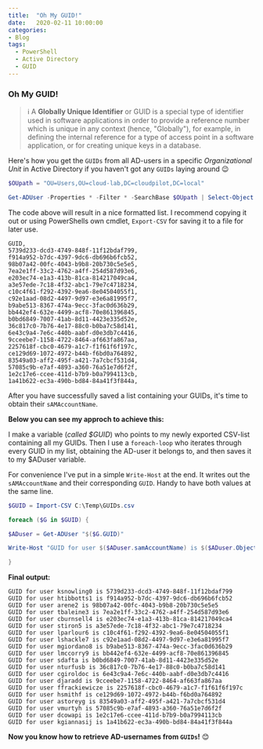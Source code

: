 ```yaml
---
title:  "Oh My GUID!"
date:   2020-02-11 10:00:00
categories: 
- Blog
tags:
  - PowerShell
  - Active Directory
  - GUID
---
```


### Oh My GUID!


>:information_source: A **Globally Unique Identifier** or GUID is a special type of identifier used in software applications in order to provide a reference number which is unique in any context (hence, "Globally"), for example, in defining the internal reference for a type of access point in a software application, or for creating unique keys in a database.


Here's how you get the ````GUIDs```` from all AD-users in a specific *Organizational Unit* in Active Directory if you haven't got any ````GUIDs```` laying around :wink:
 
````powershell
$OUpath = "OU=Users,OU=cloud-lab,DC=cloudpilot,DC=local"

Get-ADUser -Properties * -Filter * -SearchBase $OUpath | Select-Object -ExpandProperty ObjectGUID |  Export-Csv -Path C:\Temp\GUIDs.csv
````

The code above will result in a nice formatted list. I recommend copying it out or using PowerShells own cmdlet, ````Export-CSV```` for saving it to a file for later use.

````
GUID,
5739d233-dcd3-4749-848f-11f12bdaf799,
f914a952-b7dc-4397-9dc6-db696b6fcb52,
98b07a42-00fc-4043-b9b8-20b730c5e5e5,
7ea2e1ff-33c2-4762-a4ff-254d587d93e6,
e203ec74-e1a3-413b-81ca-814217049ca4,
a3e57ede-7c18-4f32-abc1-79e7c4718234,
c10c4f61-f292-4392-9ea6-8e04504055f1,
c92e1aad-08d2-4497-9d97-e3e6a81995f7,
b9abe513-8367-474a-9ecc-3fac0d636b29,
bb442ef4-632e-4499-acf8-70e861396845,
b0bd6849-7007-41ab-8d11-4423e335d52e,
36c817c0-7b76-4e17-88c0-b0ba7c58d141,
6e43c9a4-7e6c-440b-aabf-d0e3db7c4416,
9cceebe7-1158-4722-8464-af663fa867aa,
2257618f-cbc0-4679-a1c7-f1f61f6f197c,
ce129d69-1072-4972-b44b-f6bd0a764892,
83549a03-aff2-495f-a421-7a7cbcf531d4,
57085c9b-e7af-4893-a360-76a51e7d6f2f,
1e2c17e6-ccee-411d-b7b9-b0a7994113cb,
1a41b622-ec3a-490b-bd84-84a41f3f844a,
````

After you have successfully saved a list containing your GUIDs, it's time to obtain their ````sAMAccountName````.

**Below you can see my approch to achieve this:**
 
 I make a variable (*called $GUID*) who points to my newly exported CSV-list containing all my GUIDs.
 Then I use a ````foreach-loop```` who iterates through every GUID in my list, obtaining the AD-user it belongs to, and then saves it to my $ADuser variable. 

For convenience I've put in a simple ````Write-Host```` at the end. It writes out the ````sAMAccountName```` and their corresponding ````GUID````. Handy to have both values at the same line.

````powershell
$GUID = Import-CSV C:\Temp\GUIDs.csv

foreach ($G in $GUID) {

$ADuser = Get-ADUser "$($G.GUID)"

Write-Host "GUID for user $($ADuser.samAccountName) is $($ADuser.ObjectGUID)"

}
````

**Final output:** 
````
GUID for user ksnowling0 is 5739d233-dcd3-4749-848f-11f12bdaf799
GUID for user htibbotts1 is f914a952-b7dc-4397-9dc6-db696b6fcb52
GUID for user arene2 is 98b07a42-00fc-4043-b9b8-20b730c5e5e5
GUID for user tbaleine3 is 7ea2e1ff-33c2-4762-a4ff-254d587d93e6
GUID for user cburnsell4 is e203ec74-e1a3-413b-81ca-814217049ca4
GUID for user stiron5 is a3e57ede-7c18-4f32-abc1-79e7c4718234
GUID for user lparlour6 is c10c4f61-f292-4392-9ea6-8e04504055f1
GUID for user lshackle7 is c92e1aad-08d2-4497-9d97-e3e6a81995f7
GUID for user mgiordano8 is b9abe513-8367-474a-9ecc-3fac0d636b29
GUID for user lmccorry9 is bb442ef4-632e-4499-acf8-70e861396845
GUID for user sdafta is b0bd6849-7007-41ab-8d11-4423e335d52e
GUID for user nturfusb is 36c817c0-7b76-4e17-88c0-b0ba7c58d141
GUID for user cgiroldoc is 6e43c9a4-7e6c-440b-aabf-d0e3db7c4416
GUID for user djaradd is 9cceebe7-1158-4722-8464-af663fa867aa
GUID for user ffrackiewicze is 2257618f-cbc0-4679-a1c7-f1f61f6f197c
GUID for user hsmithf is ce129d69-1072-4972-b44b-f6bd0a764892
GUID for user astoreyg is 83549a03-aff2-495f-a421-7a7cbcf531d4
GUID for user vmurtyh is 57085c9b-e7af-4893-a360-76a51e7d6f2f
GUID for user dcowapi is 1e2c17e6-ccee-411d-b7b9-b0a7994113cb
GUID for user kgiannasij is 1a41b622-ec3a-490b-bd84-84a41f3f844a
````

**Now you know how to retrieve AD-usernames from ````GUIDs````!** :blush: